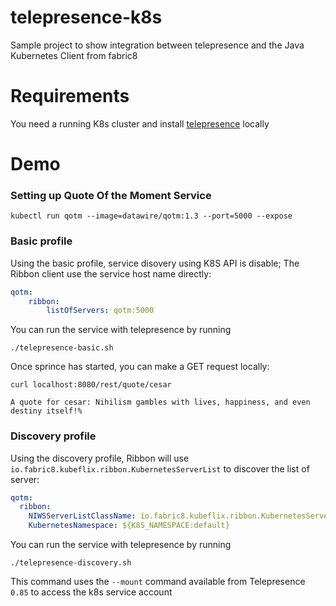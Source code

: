 # telepresence-k8s
Sample project to show integration between telepresence and the Java Kubernetes Client from fabric8

# Requirements
You need a running K8s cluster and install [telepresence](https://www.telepresence.io/) locally

# Demo

### Setting up Quote Of the Moment Service
`kubectl run qotm --image=datawire/qotm:1.3 --port=5000 --expose`

### Basic profile

Using the basic profile, service disovery using K8S API is disable; The Ribbon client use the service host name directly:

```yaml
qotm:
    ribbon:
        listOfServers: qotm:5000
```

You can run the service with telepresence by running

`./telepresence-basic.sh`

Once sprince has started, you can make a GET request locally:

`curl localhost:8080/rest/quote/cesar`

```
A quote for cesar: Nihilism gambles with lives, happiness, and even destiny itself!% 
```
### Discovery profile

Using the discovery profile, Ribbon will use `io.fabric8.kubeflix.ribbon.KubernetesServerList` to discover the list of server:

```yaml
qotm:
  ribbon:
    NIWSServerListClassName: io.fabric8.kubeflix.ribbon.KubernetesServerList
    KubernetesNamespace: ${K8S_NAMESPACE:default}
```


You can run the service with telepresence by running

`./telepresence-discovery.sh`

This command uses the `--mount` command available from Telepresence `0.85` to access the k8s service account
